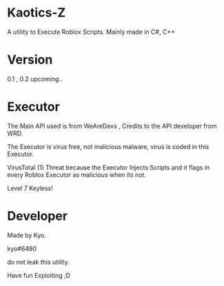 # Kaotics-Z

A utility to Execute Roblox Scripts.
Mainly made in C#, C++

# Version

0.1 , 0.2 upcoming..

# Executor

The Main API used is from WeAreDevs , Credits to the API developer from WRD.

The Executor is virus free, not malicious malware, virus is coded in this Executor.

VirusTotal (1) Threat because the Executor Injects Scripts and it flags in every Roblox Executor as malicious when its not.

Level 7 Keyless!

# Developer

Made by Kyo.

kyo#6490

do not leak this utility.

Have fun Exploiting ;D
